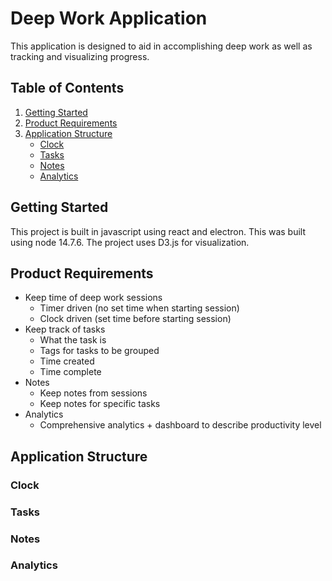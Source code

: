 # Deep Work Application

This application is designed to aid in accomplishing deep work as well as tracking and visualizing progress. 

## Table of Contents
1. [Getting Started](#getting-started)
2. [Product Requirements](#product-requirements)
3. [Application Structure](#application-structure)
    - [Clock](#clock)
    - [Tasks](#tasks)
    - [Notes](#notes)
    - [Analytics](#analytics)

## Getting Started

This project is built in javascript using react and electron. This was built using node 14.7.6. The project uses D3.js for visualization. 

## Product Requirements

- Keep time of deep work sessions 
    - Timer driven (no set time when starting session)
    - Clock driven (set time before starting session)
- Keep track of tasks
    - What the task is
    - Tags for tasks to be grouped
    - Time created
    - Time complete
- Notes
    - Keep notes from sessions
    - Keep notes for specific tasks
- Analytics
    - Comprehensive analytics + dashboard to describe productivity level

## Application Structure


### Clock 


### Tasks


### Notes


### Analytics